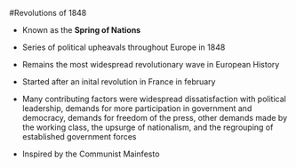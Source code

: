 #Revolutions of 1848

- Known as the **Spring of Nations**

- Series of political upheavals throughout Europe in 1848

- Remains the most widespread revolutionary wave in European History

- Started after an inital revolution in France in february

- Many contributing factors were widespread dissatisfaction with political leadership, demands for more participation in government and democracy, demands for freedom of the press, other demands made by the working class, the upsurge of nationalism, and the regrouping of established government forces

- Inspired by the Communist Mainfesto